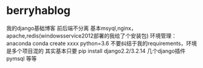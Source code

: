 # berryhablog
我的django基础博客
前后端不分离
基本msyql,nginx，apache,redis(windowsservice2012部署的我给了个安装包)
环境管理：anaconda
conda create xxxx python=3.6
不要纠结于我的requirements，环境是多个项目混的
其实基本只要
pip install django2.2/3.2.14
几个django插件
pymsql
等等



